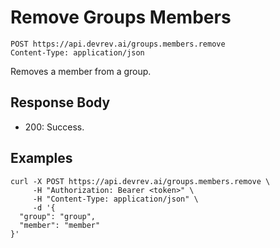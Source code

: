 # Remove Groups Members

```http
POST https://api.devrev.ai/groups.members.remove
Content-Type: application/json
```

Removes a member from a group.



## Response Body

- 200: Success.

## Examples

```shell
curl -X POST https://api.devrev.ai/groups.members.remove \
     -H "Authorization: Bearer <token>" \
     -H "Content-Type: application/json" \
     -d '{
  "group": "group",
  "member": "member"
}'
```